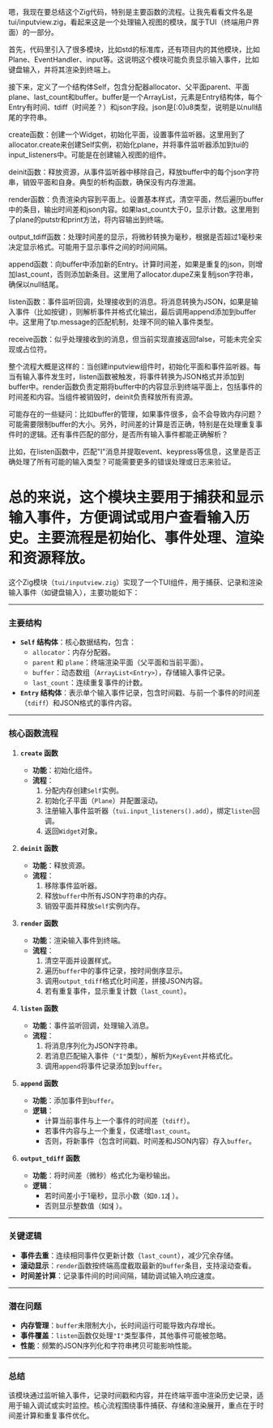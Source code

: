 嗯，我现在要总结这个Zig代码，特别是主要函数的流程。让我先看看文件名是tui/inputview.zig，看起来这是一个处理输入视图的模块，属于TUI（终端用户界面）的一部分。

首先，代码里引入了很多模块，比如std的标准库，还有项目内的其他模块，比如Plane、EventHandler、input等。这说明这个模块可能负责显示输入事件，比如键盘输入，并将其渲染到终端上。

接下来，定义了一个结构体Self，包含分配器allocator、父平面parent、平面plane、last_count和buffer。buffer是一个ArrayList，元素是Entry结构体，每个Entry有时间、tdiff（时间差？）和json字段。json是[:0]u8类型，说明是以null结尾的字符串。

create函数：创建一个Widget，初始化平面，设置事件监听器。这里用到了allocator.create来创建Self实例，初始化plane，并将事件监听器添加到tui的input_listeners中。可能是在创建输入视图的组件。

deinit函数：释放资源，从事件监听器中移除自己，释放buffer中的每个json字符串，销毁平面和自身。典型的析构函数，确保没有内存泄漏。

render函数：负责渲染内容到平面上。设置基本样式，清空平面，然后遍历buffer中的条目，输出时间差和json内容。如果last_count大于0，显示计数。这里用到了plane的putstr和print方法，将内容输出到终端。

output_tdiff函数：处理时间差的显示，将微秒转换为毫秒，根据是否超过1毫秒来决定显示格式。可能用于显示事件之间的时间间隔。

append函数：向buffer中添加新的Entry。计算时间差，如果是重复的json，则增加last_count，否则添加新条目。这里用了allocator.dupeZ来复制json字符串，确保以null结尾。

listen函数：事件监听回调，处理接收到的消息。将消息转换为JSON，如果是输入事件（比如按键），则解析事件并格式化输出，最后调用append添加到buffer中。这里用了tp.message的匹配机制，处理不同的输入事件类型。

receive函数：似乎处理接收到的消息，但当前实现直接返回false，可能未完全实现或占位符。

整个流程大概是这样的：当创建inputview组件时，初始化平面和事件监听器。每当有输入事件发生时，listen函数被触发，将事件转换为JSON格式并添加到buffer中。render函数负责定期将buffer中的内容显示到终端平面上，包括事件的时间差和内容。当组件被销毁时，deinit负责释放所有资源。

可能存在的一些疑问：比如buffer的管理，如果事件很多，会不会导致内存问题？可能需要限制buffer的大小。另外，时间差的计算是否正确，特别是在处理重复事件时的逻辑。还有事件匹配的部分，是否所有输入事件都能正确解析？

比如，在listen函数中，匹配"I"消息并提取event、keypress等信息，这里是否正确处理了所有可能的输入类型？可能需要更多的错误处理或日志来验证。

总的来说，这个模块主要用于捕获和显示输入事件，方便调试或用户查看输入历史。主要流程是初始化、事件处理、渲染和资源释放。
================================================
这个Zig模块（`tui/inputview.zig`）实现了一个TUI组件，用于捕获、记录和渲染输入事件（如键盘输入），主要功能如下：

---

### **主要结构**
- **`Self` 结构体**：核心数据结构，包含：
  - `allocator`：内存分配器。
  - `parent` 和 `plane`：终端渲染平面（父平面和当前平面）。
  - `buffer`：动态数组（`ArrayList<Entry>`），存储输入事件记录。
  - `last_count`：连续重复事件的计数。
- **`Entry` 结构体**：表示单个输入事件记录，包含时间戳、与前一个事件的时间差（`tdiff`）和JSON格式的事件内容。

---

### **核心函数流程**
1. **`create` 函数**  
   - **功能**：初始化组件。
   - **流程**：
     1. 分配内存创建`Self`实例。
     2. 初始化子平面（`Plane`）并配置滚动。
     3. 注册输入事件监听器（`tui.input_listeners().add`），绑定`listen`回调。
     4. 返回`Widget`对象。

2. **`deinit` 函数**  
   - **功能**：释放资源。
   - **流程**：
     1. 移除事件监听器。
     2. 释放`buffer`中所有JSON字符串的内存。
     3. 销毁平面并释放`Self`实例内存。

3. **`render` 函数**  
   - **功能**：渲染输入事件到终端。
   - **流程**：
     1. 清空平面并设置样式。
     2. 遍历`buffer`中的事件记录，按时间倒序显示。
     3. 调用`output_tdiff`格式化时间差，拼接JSON内容。
     4. 若有重复事件，显示重复计数（`last_count`）。

4. **`listen` 函数**  
   - **功能**：事件监听回调，处理输入消息。
   - **流程**：
     1. 将消息序列化为JSON字符串。
     2. 若消息匹配输入事件（`"I"`类型），解析为`KeyEvent`并格式化。
     3. 调用`append`将事件记录添加到`buffer`。

5. **`append` 函数**  
   - **功能**：添加事件到`buffer`。
   - **逻辑**：
     - 计算当前事件与上一个事件的时间差（`tdiff`）。
     - 若事件内容与上一个重复，仅递增`last_count`。
     - 否则，将新事件（包含时间戳、时间差和JSON内容）存入`buffer`。

6. **`output_tdiff` 函数**  
   - **功能**：将时间差（微秒）格式化为毫秒输出。
   - **逻辑**：
     - 若时间差小于1毫秒，显示小数（如`0.12▎`）。
     - 否则显示整数值（如`5▎`）。

---

### **关键逻辑**
- **事件去重**：连续相同事件仅更新计数（`last_count`），减少冗余存储。
- **滚动显示**：`render`函数按终端高度截取最新的`buffer`条目，支持滚动查看。
- **时间差计算**：记录事件间的时间间隔，辅助调试输入响应速度。

---

### **潜在问题**
- **内存管理**：`buffer`未限制大小，长时间运行可能导致内存增长。
- **事件覆盖**：`listen`函数仅处理`"I"`类型事件，其他事件可能被忽略。
- **性能**：频繁的JSON序列化和字符串拷贝可能影响性能。

---

### **总结**
该模块通过监听输入事件，记录时间戳和内容，并在终端平面中渲染历史记录，适用于输入调试或实时监控。核心流程围绕事件捕获、存储和渲染展开，重点在于时间差计算和重复事件优化。
